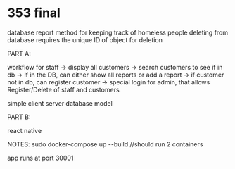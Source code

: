 # 353 final


database report method for keeping track of homeless people
deleting from database requires the unique ID of object for deletion


PART A: 

workflow for staff
-> display all customers 
-> search customers to see if in db
-> if in the DB, can either show all reports or add a report
-> if customer not in db, can register customer
-> special login for admin, that allows Register/Delete of staff and customers 

simple client server database model



PART B:

react native



NOTES:
sudo docker-compose up --build //should run 2 containers

app runs at port 30001
